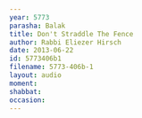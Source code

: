 ```yaml
---
year: 5773
parasha: Balak
title: Don't Straddle The Fence
author: Rabbi Eliezer Hirsch
date: 2013-06-22
id: 5773406b1
filename: 5773-406b-1
layout: audio
moment: 
shabbat: 
occasion: 
---
```

